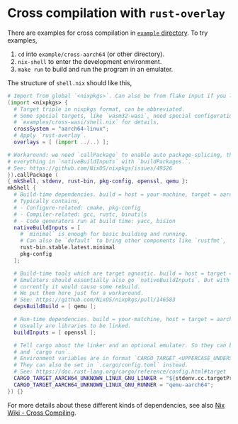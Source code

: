 # Cross compilation with `rust-overlay`

There are examples for cross compilation in [`example` directory](../examples).
To try examples,
1. `cd` into `example/cross-aarch64` (or other directory).
2. `nix-shell` to enter the development environment.
3. `make run` to build and run the program in an emulater.

The structure of `shell.nix` should like this,
```nix
# Import from global `<nixpkgs>`. Can also be from flake input if you like.
(import <nixpkgs> {
  # Target triple in nixpkgs format, can be abbreviated.
  # Some special targets, like `wasm32-wasi`, need special configurations here, check
  # `examples/cross-wasi/shell.nix` for details.
  crossSystem = "aarch64-linux";
  # Apply `rust-overlay`.
  overlays = [ (import ../..) ];

# Workaround: we need `callPackage` to enable auto package-splicing, thus we don't need to manually prefix
# everything in `nativeBuildInputs` with `buildPackages.`.
# See: https://github.com/NixOS/nixpkgs/issues/49526
}).callPackage (
{ mkShell, stdenv, rust-bin, pkg-config, openssl, qemu }:
mkShell {
  # Build-time dependencies. build = host = your-machine, target = aarch64
  # Typically contains,
  # - Configure-related: cmake, pkg-config
  # - Compiler-related: gcc, rustc, binutils
  # - Code generators run at build time: yacc, bision
  nativeBuildInputs = [
    # `minimal` is enough for basic building and running.
    # Can also be `default` to bring other components like `rustfmt`, `clippy`, and etc.
    rust-bin.stable.latest.minimal
    pkg-config
  ];

  # Build-time tools which are target agnostic. build = host = target = your-machine.
  # Emulaters should essentially also go `nativeBuildInputs`. But with some packaging issue,
  # currently it would cause some rebuild.
  # We put them here just for a workaround.
  # See: https://github.com/NixOS/nixpkgs/pull/146583
  depsBuildBuild = [ qemu ];

  # Run-time dependencies. build = your-matchine, host = target = aarch64
  # Usually are libraries to be linked.
  buildInputs = [ openssl ];

  # Tell cargo about the linker and an optional emulater. So they can be used in `cargo build`
  # and `cargo run`.
  # Environment variables are in format `CARGO_TARGET_<UPPERCASE_UNDERSCORE_RUST_TRIPLE>_LINKER`.
  # They can also be set in `.cargo/config.toml` instead.
  # See: https://doc.rust-lang.org/cargo/reference/config.html#target
  CARGO_TARGET_AARCH64_UNKNOWN_LINUX_GNU_LINKER = "${stdenv.cc.targetPrefix}cc";
  CARGO_TARGET_AARCH64_UNKNOWN_LINUX_GNU_RUNNER = "qemu-aarch64";
}) {}
```

For more details about these different kinds of dependencies,
see also [Nix Wiki - Cross Compiling](https://nixos.wiki/wiki/Cross_Compiling#How_to_specify_dependencies).
